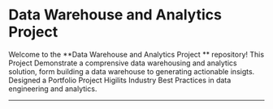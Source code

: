 # Data Warehouse and Analytics Project 

Welcome to the **Data Warehouse and Analytics Project ** repository! 
This Project Demonstrate a comprensive data warehousing and analytics solution, form building a data warehouse to generating actionable insigts. Designed a Portfolio Project 
Higilits Industry Best Practices in data engineering and analytics.

---
